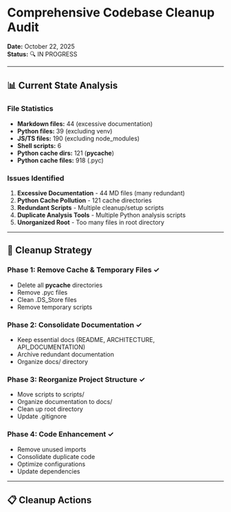 # Comprehensive Codebase Cleanup Audit

**Date:** October 22, 2025  
**Status:** 🔍 IN PROGRESS

---

## 📊 Current State Analysis

### File Statistics
- **Markdown files:** 44 (excessive documentation)
- **Python files:** 39 (excluding venv)
- **JS/TS files:** 190 (excluding node_modules)
- **Shell scripts:** 6
- **Python cache dirs:** 121 (__pycache__)
- **Python cache files:** 918 (.pyc)

### Issues Identified

1. **Excessive Documentation** - 44 MD files (many redundant)
2. **Python Cache Pollution** - 121 cache directories
3. **Redundant Scripts** - Multiple cleanup/setup scripts
4. **Duplicate Analysis Tools** - Multiple Python analysis scripts
5. **Unorganized Root** - Too many files in root directory

---

## 🎯 Cleanup Strategy

### Phase 1: Remove Cache & Temporary Files ✓
- Delete all __pycache__ directories
- Remove .pyc files
- Clean .DS_Store files
- Remove temporary scripts

### Phase 2: Consolidate Documentation ✓
- Keep essential docs (README, ARCHITECTURE, API_DOCUMENTATION)
- Archive redundant documentation
- Organize docs/ directory

### Phase 3: Reorganize Project Structure ✓
- Move scripts to scripts/
- Organize documentation to docs/
- Clean up root directory
- Update .gitignore

### Phase 4: Code Enhancement ✓
- Remove unused imports
- Consolidate duplicate code
- Optimize configurations
- Update dependencies

---

## 📋 Cleanup Actions

